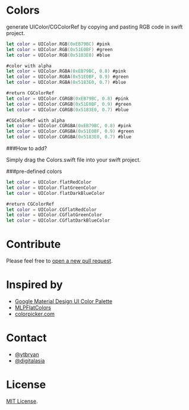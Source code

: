 Colors
===========
generate UIColor/CGColorRef by copying and pasting RGB code in swift project.

```swift
let color = UIColor.RGB(0xEB79BC) #pink
let color = UIColor.RGB(0x51E0BF) #green
let color = UIColor.RGB(0x5183E0) #blue

#color with alpha
let color = UIColor.RGBA(0xEB79BC, 0.8) #pink
let color = UIColor.RGBA(0x51E0BF, 0.9) #green
let color = UIColor.RGBA(0x5183E0, 0.7) #blue

#return CGColorRef
let color = UIColor.CGRGB(0xEB79BC, 0.8) #pink
let color = UIColor.CGRGB(0x51E0BF, 0.9) #green
let color = UIColor.CGRGB(0x5183E0, 0.7) #blue

#CGColorRef with alpha
let color = UIColor.CGRGBA(0xEB79BC, 0.8) #pink
let color = UIColor.CGRGBA(0x51E0BF, 0.9) #green
let color = UIColor.CGRGBA(0x5183E0, 0.7) #blue
```
###How to add?

Simply drag the Colors.swift file into your swift project.

###pre-defined colors

```swift
let color = UIColor.flatRedColor
let color = UIColor.flatGreenColor
let color = UIColor.flatDarkBlueColor

#return CGColorRef
let color = UIColor.CGflatRedColor
let color = UIColor.CGflatGreenColor
let color = UIColor.CGflatDarkBlueColor

```

Contribute
==========
Please feel free to [open a new pull request](https://github.com/ytbryan/colors/pulls).

Inspired by
==========
- [Google Material Design UI Color Palette](http://www.google.com/design/spec/style/color.html)
- [MLPFlatColors](https://github.com/EddyBorja/UIColor-MLPFlatColors)
- [colorpicker.com](http://colorpicker.com)

Contact
=======
- [@ytbryan](http://twitter.com/ytbryan)
- [@digitalasia](http://github.com/digitalasia)

License
=======
[MIT License](http://www.opensource.org/licenses/MIT).
